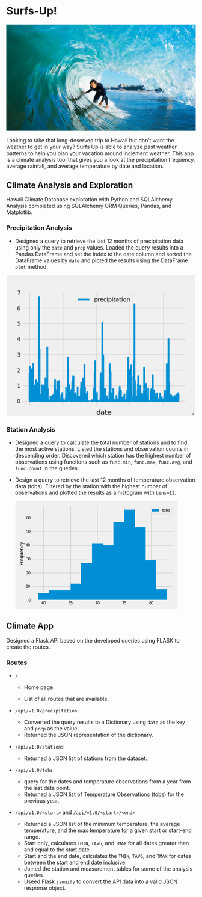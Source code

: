 # Surfs-Up!

![surfs-up.jpeg](Static/Images/surfs-up.png)

Looking to take that long-deserved trip to Hawaii but don’t want the weather to get in your way? Surfs Up is able to analyze past weather patterns to help you plan your vacation around inclement weather. This app is a climate analysis tool that gives you a look at the precipitation frequency, average rainfall, and average temperature by date and location. 

## Climate Analysis and Exploration
Hawaii Climate Database exploration with Python and SQLAlchemy. Analysis completed using SQLAlchemy ORM Queries, Pandas, and Matplotlib.

### Precipitation Analysis

* Designed a query to retrieve the last 12 months of precipitation data using only the `date` and `prcp` values. Loaded the query results into a Pandas DataFrame and set the index to the date column and sorted the DataFrame values by `date` and ploted the results using the DataFrame `plot` method.

![precipitation](Static/Images/precipitation.png)

### Station Analysis

* Designed a query to calculate the total number of stations and to find the most active stations. Listed the stations and observation counts in descending order. Discovered which station has the highest number of observations using functions such as `func.min`, `func.max`, `func.avg`, and `func.count` in the queries.

* Design a query to retrieve the last 12 months of temperature observation data (tobs). Filtered by the station with the highest number of observations and plotted the results as a histogram with `bins=12`.

    ![station-histogram](Static/Images/station-histogram.png)

## Climate App

Designed a Flask API based on the developed queries using FLASK to create the routes.

### Routes

* `/`

  * Home page.

  * List of all routes that are available.

* `/api/v1.0/precipitation`

  * Converted the query results to a Dictionary using `date` as the key and `prcp` as the value.
  * Returned the JSON representation of the dictionary.

* `/api/v1.0/stations`

  * Returned a JSON list of stations from the dataset.

* `/api/v1.0/tobs`
  * query for the dates and temperature observations from a year from the last data point.
  * Returned a JSON list of Temperature Observations (tobs) for the previous year.

* `/api/v1.0/<start>` and `/api/v1.0/<start>/<end>`

  * Returned a JSON list of the minimum temperature, the average temperature, and the max temperature for a given start or start-end range.
  * Start only, calculates `TMIN`, `TAVG`, and `TMAX` for all dates greater than and equal to the start date.
  * Start and the end date, calculates the `TMIN`, `TAVG`, and `TMAX` for dates between the start and end date inclusive.
  * Joined the station and measurement tables for some of the analysis queries.
  * Useed Flask `jsonify` to convert the API data into a valid JSON response object.
